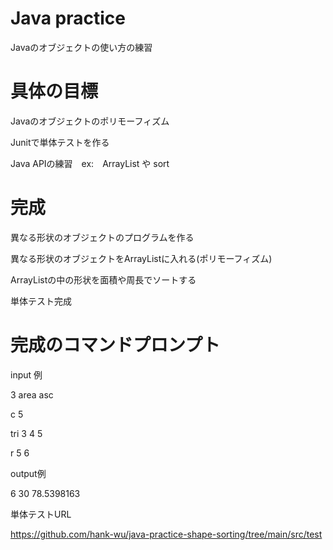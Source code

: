 # Java practice
Javaのオブジェクトの使い方の練習

# 具体の目標
Javaのオブジェクトのポリモーフィズム

Junitで単体テストを作る

Java APIの練習　ex:　ArrayList や sort

# 完成
異なる形状のオブジェクトのプログラムを作る

異なる形状のオブジェクトをArrayListに入れる(ポリモーフィズム)

ArrayListの中の形状を面積や周長でソートする

単体テスト完成

# 完成のコマンドプロンプト
input 例

3 area asc

c 5

tri 3 4 5

r 5 6

output例

6 30 78.5398163

単体テストURL

https://github.com/hank-wu/java-practice-shape-sorting/tree/main/src/test


